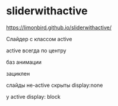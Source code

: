 # sliderwithactive

https://limonbird.github.io/sliderwithactive/

Слайдер с классом active

active всегда по центру

баз анимации

зациклен

слайды не-active скрыты display:none

у active display: block
